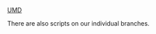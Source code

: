 [UMD](https://docs.google.com/document/d/1uJ8uQhrTDpTUKL4lSWCyFopWIEa2FwLOTYMwxJRXgZA/edit?usp=sharing)

There are also scripts on our individual branches.
